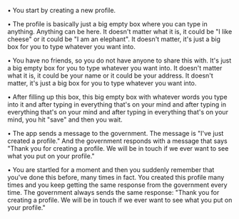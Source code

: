 • You start by creating a new profile.

• The profile is basically just a big empty box where you can type in anything. Anything can be here. It doesn't matter what it is, it could be "I like cheese" or it could be "I am an elephant". It doesn't matter, it's just a big box for you to type whatever you want into.

• You have no friends, so you do not have anyone to share this with. It's just a big empty box for you to type whatever you want into. It doesn't matter what it is, it could be your name or it could be your address. It doesn't matter, it's just a big box for you to type whatever you want into.

• After filling up this box, this big empty box with whatever words you type into it and after typing in everything that's on your mind and after typing in everything that's on your mind and after typing in everything that's on your mind, you hit "save" and then you wait.

• The app sends a message to the government. The message is "I've just created a profile." And the government responds with a message that says "Thank you for creating a profile. We will be in touch if we ever want to see what you put on your profile."

• You are startled for a moment and then you suddenly remember that you've done this before, many times in fact. You created this profile many times and you keep getting the same response from the government every time. The government always sends the same response: "Thank you for creating a profile. We will be in touch if we ever want to see what you put on your profile."
